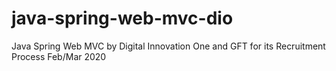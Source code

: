 # java-spring-web-mvc-dio
Java Spring Web MVC by Digital Innovation One and GFT for its Recruitment Process Feb/Mar 2020

